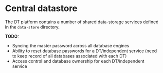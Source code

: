 # Central datastore

The DT platform contains a number of shared data-storage services defined in the `data-store` directory.

**TODO:**

- Syncing the master password across all database engines
- Ability to reset database passwords for a DT/independent service (need to keep record of all databases associated with each DT)
- Access control and database ownership for each DT/independent service
